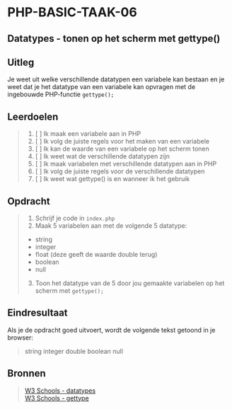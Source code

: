 # PHP-BASIC-TAAK-06
## Datatypes - tonen op het scherm met gettype()
## Uitleg
Je weet uit welke verschillende datatypen een variabele kan bestaan 
en je weet dat je het datatype van een variabele kan opvragen met de ingebouwde PHP-functie `gettype();`
>
## Leerdoelen
>1. [ ] Ik maak een variabele aan in PHP
>2. [ ] Ik volg de juiste regels voor het maken van een variabele
>3. [ ] Ik kan de waarde van een variabele op het scherm tonen
>4. [ ] Ik weet wat de verschillende datatypen zijn
>5. [ ] Ik maak variabelen met verschillende datatypen aan in PHP
>6. [ ] Ik volg de juiste regels voor de verschillende datatypen
>7. [ ] Ik weet wat gettype() is en wanneer ik het gebruik

## Opdracht
>1. Schrijf je code in `index.php`
>2. Maak 5 variabelen aan met de volgende 5 datatype: 
>* string
>* integer
>* float (deze geeft de waarde double terug)
>* boolean
>* null
>3. Toon het datatype van de 5 door jou gemaakte variabelen op het scherm met `gettype();`

## Eindresultaat
Als je de opdracht goed uitvoert, wordt de volgende tekst getoond in je browser: 
>string integer double boolean null

## Bronnen
>[W3 Schools - datatypes](https://www.w3schools.com/php/php_datatypes.asp)  
>[W3 Schools - gettype](https://www.w3schools.com/php/func_var_gettype.asp)

